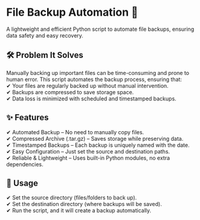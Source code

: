 <h1>File Backup Automation 🚀</h1>
A lightweight and efficient Python script to automate file backups, ensuring data safety and easy recovery.

<h2>🛠 Problem It Solves</h2>
Manually backing up important files can be time-consuming and prone to human error.
This script automates the backup process, ensuring that:<br>
✔ Your files are regularly backed up without manual intervention. <br>
✔ Backups are compressed to save storage space. <br>
✔ Data loss is minimized with scheduled and timestamped backups. <br>

<h2>✨ Features</h2>
✔ Automated Backup – No need to manually copy files.<br>
✔ Compressed Archive (.tar.gz) – Saves storage while preserving data.<br>
✔ Timestamped Backups – Each backup is uniquely named with the date.<br>
✔ Easy Configuration – Just set the source and destination paths.<br>
✔ Reliable & Lightweight – Uses built-in Python modules, no extra dependencies.<br>

<h2>🚀 Usage </h2>
✔ Set the source directory (files/folders to back up).<br>
✔ Set the destination directory (where backups will be saved).<br>
✔ Run the script, and it will create a backup automatically.<br>
